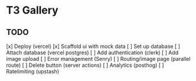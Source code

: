# T3 Gallery

## TODO 

[x] Deploy (vercel)
[x] Scaffold ui with mock data
[ ] Set up database 
[ ] Attach database (vercel postgres)
[ ] Add authentication (clerk)
[ ] Add image upload 
[ ] Error management (Senry)
[ ] Routing/image page (parallel route)
[ ] Delete button (server actions)
[ ] Analytics (posthog)
[ ] Ratelimiting (upstash)